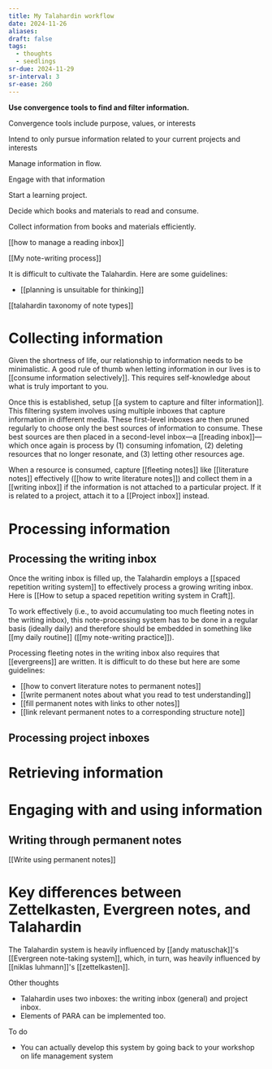 ```yaml
---
title: My Talahardin workflow
date: 2024-11-26
aliases: 
draft: false
tags:
  - thoughts
  - seedlings
sr-due: 2024-11-29
sr-interval: 3
sr-ease: 260
---
```

**Use convergence tools to find and filter information.**

Convergence tools include purpose, values, or interests

Intend to only pursue information related to your current projects and interests

Manage information in flow.

Engage with that information

Start a learning project.

Decide which books and materials to read and consume.

Collect information from books and materials efficiently.

[[how to manage a reading inbox]]

[[My note-writing process]]

It is difficult to cultivate the Talahardin. Here are some guidelines:

- [[planning is unsuitable for thinking]]

[[talahardin taxonomy of note types]]

# Collecting information

Given the shortness of life, our relationship to information needs to be minimalistic. A good rule of thumb when letting information in our lives is to [[consume information selectively]]. This requires self-knowledge about what is truly important to you.

Once this is established, setup [[a system to capture and filter information]]. This filtering system involves using multiple inboxes that capture information in different media. These first-level inboxes are then pruned regularly to choose only the best sources of information to consume. These best sources are then placed in a second-level inbox—a [[reading inbox]]—which once again is process by (1) consuming infomation, (2) deleting resources that no longer resonate, and (3) letting other resources age.

When a resource is consumed, capture [[fleeting notes]] like [[literature notes]] effectively ([[how to write literature notes]]) and collect them in a [[writing inbox]] if the information is not attached to a particular project. If it is related to a project, attach it to a [[Project inbox]] instead.

# Processing information

## Processing the writing inbox

Once the writing inbox is filled up, the Talahardin employs a [[spaced repetition writing system]] to effectively process a growing writing inbox. Here is [[How to setup a spaced repetition writing system in Craft]].

To work effectively (i.e., to avoid accumulating too much fleeting notes in the writing inbox), this note-processing system has to be done in a regular basis (ideally daily) and therefore should be embedded in something like [[my daily routine]] ([[my note-writing practice]]).

Processing fleeting notes in the writing inbox also requires that [[evergreens]] are written. It is difficult to do these but here are some guidelines:

- [[how to convert literature notes to permanent notes]]
- [[write permanent notes about what you read to test understanding]]
- [[fill permanent notes with links to other notes]]
- [[link relevant permanent notes to a corresponding structure note]]

## Processing project inboxes

# Retrieving information

# Engaging with and using information

## Writing through permanent notes

[[Write using permanent notes]]

# Key differences between Zettelkasten, Evergreen notes, and Talahardin

The Talahardin system is heavily influenced by [[andy matuschak]]'s [[Evergreen note-taking system]], which, in turn, was heavily influenced by [[niklas luhmann]]'s [[zettelkasten]].

Other thoughts

- Talahardin uses two inboxes: the writing inbox (general) and project inbox.
- Elements of PARA can be implemented too.

To do

- You can actually develop this system by going back to your workshop on life management system

